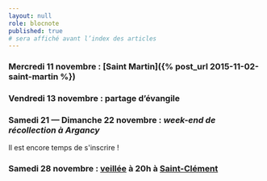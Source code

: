 ```yaml
---
layout: null
role: blocnote
published: true
# sera affiché avant l’index des articles
---
```


### Mercredi 11 novembre : [Saint Martin]({% post_url 2015-11-02-saint-martin %})

### Vendredi 13 novembre : partage d’évangile

### Samedi 21 — Dimanche 22 novembre : *week-end de récollection à Argancy*

Il est encore temps de s'inscrire !

### Samedi 28 novembre : [veillée](http://veilleespourlavie.com/a-propos/) à 20h à [Saint-Clément](/eglises/clement.html)
